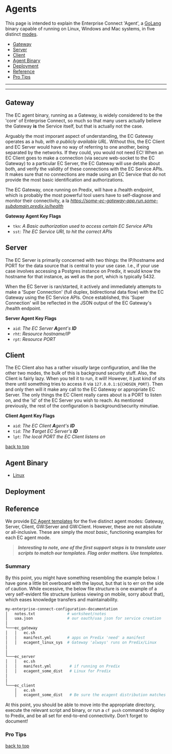# Agents
This page is intended to explain the Enterprise Connect 'Agent', a [GoLang](https://golang.org/) binary capable of running on Linux, Windows and Mac systems, in five distinct [modes](./modes.md#what-are-modes).

* [Gateway](#gateway)
* [Server](#server)
* [Client](#client)
* [Agent Binary](#agent-binary)
* [Deployment](#deployment)
* [Reference](#reference)
* [Pro Tips](#pro-tips)

---
---

## Gateway
The EC agent binary, running as a Gateway, is widely considered to be the 'core' of Enterprise Connect, so much so that many users actually believe the Gateway **is** the Service itself, but that is actually not the case. 

Arguably the most imporant aspect of understanding, the EC Gateway operates as a hub, *with a publicly available URL*. Without this, the EC Client and EC Server would have no way of referring to one another, being separated by the networks. If they could, you would not need EC! When an EC Client goes to make a connection (via secure web-socket to the EC Gateway) to a particular EC Server, the EC Gateway will use details about both, and verify the validity of these connections with the EC Service APIs. It makes sure that no connections are made using an EC Service that do not provide the most basic identification and authorizations. 

The EC Gateway, once running on Predix, will have a /health endpoint, which is probably the most powerful tool users have to self-diagnose and monitor their connectivity, a la *https://some-ec-gateway-app.run.some-subdomain.predix.io/health*

**Gateway Agent Key Flags**
- `tkn`: _A Basic authorization used to access certain EC Service APIs_
- `sst`: _The EC Service URI, to hit the correct APIs_

## Server
The EC Server is primarily concerned with two things: the IP/hostname and PORT for the data source that is central to your use case. I.e., if your use case involves accessing a Postgres instance on Predix, it would know the hostname for that instance, as well as the port, which is typically 5432. 

When the EC Server is ran/started, it actively and immediately attempts to make a 'Super Connection' (full duplex, bidirectional data flow) with the EC Gateway using the EC Service APIs. Once established, this 'Super Connection' will be reflected in the JSON output of the EC Gateway's /health endpoint.

**Server Agent Key Flags**
- `aid`: _The EC Server **A**gent's **ID**_
- `rht`: _Resource hostname/IP_
- `rpt`: _Resource PORT_

## Client
The EC Client also has a rather *visually* large configuration, and like the other two modes, the bulk of this is background security stuff. Also, the Client is fairly lazy. When you tell it to run, it will! However, it just kind of sits there until something tries to access it via `127.0.0.1:${CHOSEN_PORT}`. Then and only then will it make any call to the EC Gateway or appropriate EC Server. The only things the EC Client really cares about is a PORT to listen on, and the 'id' of the EC Server you wish to reach. As mentioned previously, the rest of the configuration is background/security minutiae. 

**Client Agent Key Flags**
- `aid`: _The EC Client **A**gent's **ID**_
- `tid`: _The **T**arget EC Server's **ID**_
- `lpt`: _The local PORT the EC Client listens on_

  
[back to top](#complete-guide-to-enterprise-connect-setup)

## Agent Binary

* [Linux](https://github.com/Enterprise-connect/ec-x-sdk/raw/v1/dist/ecagent_linux_sys.tar.gz)


## Deployment

## Reference
We provide [EC Agent templates](../reference/ec.sh) for the five distinct agent modes: Gateway, Server, Client, GW:Server and GW:Client. However, these are not absolute or all-inclusive. These are simply the *most basic*, functioning examples for each EC agent mode. 

> ***Interesting to note, one of the first support steps is to translate user scripts to match our templates. Flag order matters. Use templates.***


### Summary
By this point, you might have something resembling the example below. I have gone a little bit overboard with the layout, but that is to err on the side of caution. While excessive, the below file structure is one example of a very self-evident file structure (unless viewing on mobile, sorry about that), which eases knowledge transfers and maintainability.


```bash
my-enterprise-connect-configuration-documentation
│   notes.txt              # worksheet/notes        
│   uaa.json               # our oauth/uaa json for service creation
│
└───ec_gateway
│   │   ec.sh               
│   │   manifest.yml       # apps on Predix 'need' a manifest
│   │   ecagent_linux_sys  # Gateway 'always' runs on Predix/Linux
│
│   
└───ec_server
│   │   ec.sh
│   │   manifest.yml        # if running on Predix
│   │   ecagent_some_dist   # Linux for Predix
│
│
└───ec_client
    │   ec.sh               
    │   ecagent_some_dist   # Be sure the ecagent distribution matches the OS where the agent will run (Windows, Darwin, Linux, etc)
```

At this point, you should be able to move into the appropriate directory, execute the relevant script and binary, or run a `cf push` command to deploy to Predix, and be all set for end-to-end connectivity. Don't forget to document!

### Pro Tips

[back to top](#agents)